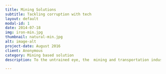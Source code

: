 ```yaml
---
title: Mining Solutions
subtitle: Tackling corruption with tech
layout: default
modal-id: 1
date: 2014-07-18
img: iron-min.jpg
thumbnail: natural-min.jpg
alt: image-alt
project-date: August 2016
client: Anonymous
category: Mining based solution
description: To the untrained eye, the  mining and transportation industry is plagued with problems. But i4u saw an opportunity in these challenges. We used technology cleverly to transform the industry. i4u’s solutions include **Natural Resources Mining solution** designed to restructure and improve overall operations in the business. We ensure ecologically safe mining activity along with legal transportation. By making the system intelligent, we have helped veer the industry towards transparency and profitability. Turning it into the thriving industry it is meant to be. Harnessing the power of advanced technologies – Cloud, IoT, mobile and GPS/GPRS technologies, i4u proposed an end-to-end **iron ore monitoring solution** from the source to the end-user or consumer location. The solution enables bifurcation of mineral transporting vehicles from other goods carriages, integrates movement monitoring with transit permit generation and creates a value proposition for all stakeholders across the ecosystem.

---
```

